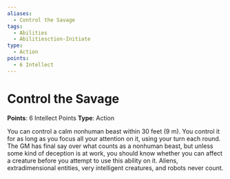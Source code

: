 ```yaml
---
aliases:
  - Control the Savage
tags:
  - Abilities
  - Abilitiesction-Initiate
type:
  - Action
points:
  - 6 Intellect
---
```


# Control the Savage

**Points**: 6 Intellect Points
**Type**: Action

You can control a calm nonhuman beast within 30 feet (9 m). You control it for as long as you focus all your attention on it, using your turn each round. The GM has final say over what counts as a nonhuman beast, but unless some kind of deception is at work, you should know whether you can affect a creature before you attempt to use this ability on it. Aliens, extradimensional entities, very intelligent creatures, and robots never count.
